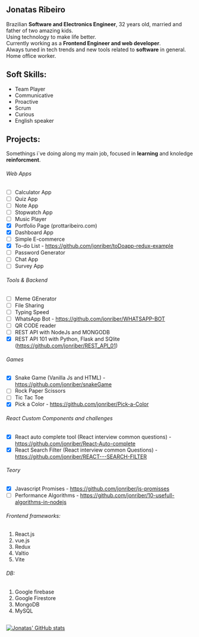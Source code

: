 ## **Jonatas Ribeiro**

Brazilian **Software and Electronics Engineer**, 32 years old, married and father of two amazing kids. <br/>
Using technology to make life better. <br/>
Currently working as a **Frontend Engineer and web developer**.<br/>
Always tuned in tech trends and new tools related to **software** in general. <br/>
Home office worker.

## **Soft Skills**:
- Team Player
- Communicative
- Proactive
- Scrum
- Curious
- English speaker

## Projects:
Somethings i´ve doing along my main job, focused in **learning** and knoledge **reinforcment**.
###### Web Apps
- [ ] Calculator App
- [ ] Quiz App
- [ ] Note App
- [ ] Stopwatch App
- [ ] Music Player
- [X] Portfolio Page (prottaribeiro.com)
- [X] Dashboard App
- [ ] Simple E-commerce
- [X] To-do List - https://github.com/jonriber/toDoapp-redux-example
- [ ] Password Generator
- [ ] Chat App
- [ ] Survey App

###### Tools & Backend
- [ ] Meme GEnerator
- [ ] File Sharing
- [ ] Typing Speed
- [ ] WhatsApp Bot - https://github.com/jonriber/WHATSAPP-BOT
- [ ] QR CODE reader
- [ ] REST API with NodeJs and MONGODB
- [X] REST API 101 with Python, Flask and SQlite (https://github.com/jonriber/REST_API_01)

###### Games
- [X] Snake Game (Vanilla Js and HTML) - https://github.com/jonriber/snakeGame
- [ ] Rock Paper Scissors
- [ ] Tic Tac Toe 
- [X] Pick a Color - https://github.com/jonriber/Pick-a-Color

###### React Custom Components and challenges
- [X] React auto complete tool (React interview common questions) - https://github.com/jonriber/React-Auto-complete
- [X] React Search Filter (React interview common Questions) - https://github.com/jonriber/REACT---SEARCH-FILTER

###### Teory
- [X] Javascript Promises - https://github.com/jonriber/js-promisses
- [ ] Performance Algorithms - https://github.com/jonriber/10-usefull-algorithms-in-nodejs

###### Frontend frameworks:
1. React.js
2. vue.js
3. Redux
4. Valtio
5. Vite

###### DB:
1. Google firebase
2. Google Firestore
3. MongoDB
4. MySQL

## 
[![Jonatas' GitHub stats](https://github-readme-stats.vercel.app/api?username=jonriber&count_private=true&show_icons=true&theme=tokyonight&hide=contribs,prs)](https://github.com/anuraghazra/github-readme-stats)
